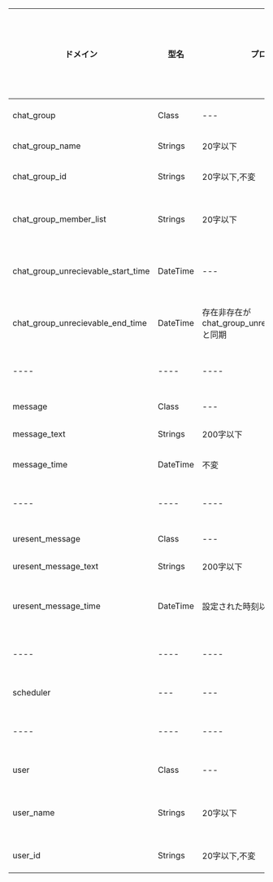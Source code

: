 



|ドメイン|型名|プロパティ|メソッドの形式|
| ---- | ---- | ---- | ---- |
|chat_group|  Class  |  ---  |  ---  |
|chat_group_name|  Strings  |  20字以下  |  編集  |
|chat_group_id|  Strings  |  20字以下,不変  |  ---  |
|chat_group_member_list|  Strings <List>  |  20字以下  |  追加,削除  |
|chat_group_unrecievable_start_time|  DateTime  |  ---  |  編集,削除  |
|chat_group_unrecievable_end_time|  DateTime  |  存在非存在がchat_group_unrecievable_start_timeと同期  |  編集,削除  |
| ---- | ---- | ---- | ---- |
|message|  Class  |  ---  |  削除  |
|message_text|  Strings  |  200字以下  |  編集  |
|message_time|  DateTime  |  不変  |  ---  |
| ---- | ---- | ---- | ---- |
|uresent_message|  Class  |  ---  |  削除  |
|uresent_message_text|  Strings  |  200字以下  |  編集  |
|uresent_message_time|  DateTime  |  設定された時刻以降  |  時刻変更  |
| ---- | ---- | ---- | ---- |
|scheduler|  ---  |  ---  |  ---  |
| ---- | ---- | ---- | ---- |
|user|  Class  |  ---  |  ---  |
|user_name|  Strings  |  20字以下  |  名前変更  |
|user_id|  Strings  |  20字以下,不変  |  ---  |
